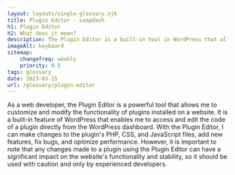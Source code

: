 ```yaml
--- 
layout: layouts/single-glossary.njk
title: Plugin Editor - Loopdash
h1: Plugin Editor
h2: What does it mean?
description: The Plugin Editor is a built-in tool in WordPress that allows developers to modify the code of their plugins directly from the WordPress dashboard.
imageAlt: keyboard
sitemap:
	changefreq: weekly
	priority: 0.5
tags: glossary
date: 2023-03-15
url: /glossary/plugin-editor
---
```


As a web developer, the Plugin Editor is a powerful tool that allows me to customize and modify the functionality of plugins installed on a website. It is a built-in feature of WordPress that enables me to access and edit the code of a plugin directly from the WordPress dashboard. With the Plugin Editor, I can make changes to the plugin's PHP, CSS, and JavaScript files, add new features, fix bugs, and optimize performance. However, it is important to note that any changes made to a plugin using the Plugin Editor can have a significant impact on the website's functionality and stability, so it should be used with caution and only by experienced developers.
